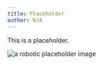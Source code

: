 ```yaml
---
title: Placeholder
author: N/A
---
```


This is a placeholder.

![a robotic placeholder image](/blockhead-ftc.png)